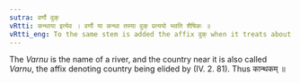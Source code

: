 ```yaml
---
sutra: वर्णौ वुक्
vRtti: कन्थाया इत्येव । वर्णौ या कन्था तस्या वुक् प्रत्ययो भवति शैषिकः ॥
vRtti_eng: To the same stem is added the affix वुक् when it treats about some thing which is to be found in the land of _Varnu_.
---
```

The _Varnu_ is the name of a river, and the country near it is also called _Varnu_, the affix denoting country being elided by (IV. 2. 81). Thus कान्थकम् ॥
